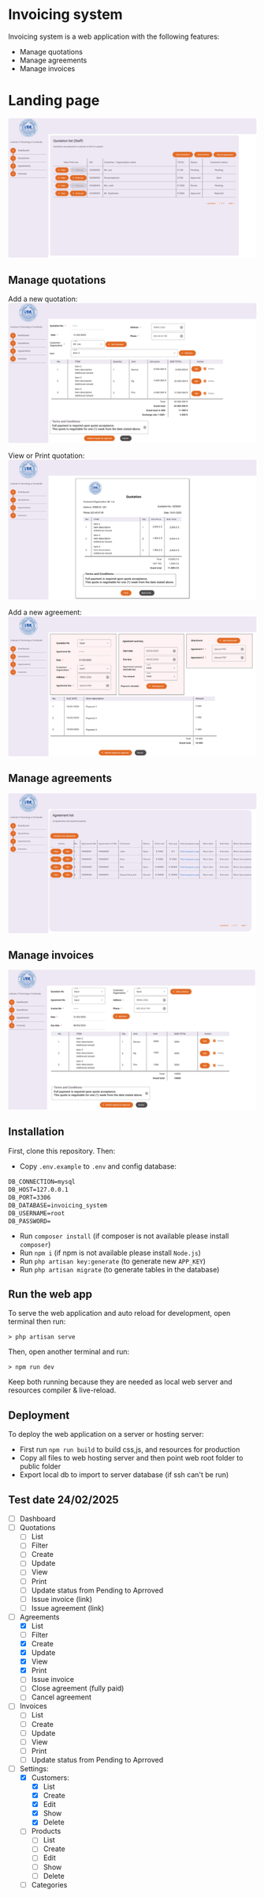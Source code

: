 # Invoicing system
Invoicing system is a web application with the following features:
- Manage quotations
- Manage agreements
- Manage invoices

# Landing page
![Homepage](docs/img/homepage.jpg)

## Manage quotations
Add a new quotation:
![Add quotation](docs/img/add_quotation.jpg)

View or Print quotation:
![View quotation](docs/img/view_quotation.png)

Add a new agreement:
![Add agreement](docs/img/add_agreement.png)

## Manage agreements
![Agreements](docs/img/agreements.png)

## Manage invoices
![Invoices](docs/img/add_invoice.jpg)

## Installation
First, clone this repository. Then:
- Copy `.env.example` to `.env` and config database:
```ru
DB_CONNECTION=mysql
DB_HOST=127.0.0.1
DB_PORT=3306
DB_DATABASE=invoicing_system
DB_USERNAME=root
DB_PASSWORD=
```
- Run `composer install` (if composer is not available please install `composer`)
- Run `npm i` (if npm is not available please install `Node.js`)
- Run `php artisan key:generate` (to generate new `APP_KEY`)
- Run `php artisan migrate` (to generate tables in the database)

## Run the web app
To serve the web application and auto reload for development, open terminal then run:
```
> php artisan serve
```
Then, open another terminal and run:
```
> npm run dev
```
Keep both running because they are needed as local web server and resources compiler & live-reload.

## Deployment
To deploy the web application on a server or hosting server:
- First run `npm run build` to build css,js, and resources for production
- Copy all files to web hosting server and then point web root folder to public folder
- Export local db to import to server database (if ssh can't be run)

## Test date 24/02/2025
- [ ] Dashboard
- [ ] Quotations
  - [ ] List
  - [ ] Filter
  - [ ] Create
  - [ ] Update
  - [ ] View
  - [ ] Print
  - [ ] Update status from Pending to Aprroved
  - [ ] Issue invoice (link)
  - [ ] Issue agreement (link)
- [ ] Agreements
  - [x] List
  - [ ] Filter
  - [x] Create
  - [x] Update
  - [x] View
  - [x] Print
  - [ ] Issue invoice
  - [ ] Close agreement (fully paid)
  - [ ] Cancel agreement
- [ ] Invoices
  - [ ] List
  - [ ] Create
  - [ ] Update
  - [ ] View
  - [ ] Print
  - [ ] Update status from Pending to Aprroved
- [ ] Settings:
  - [x] Customers:
    - [x] List
    - [x] Create
    - [x] Edit
    - [x] Show
    - [x] Delete
  - [ ] Products
    - [ ] List
    - [ ] Create
    - [ ] Edit
    - [ ] Show
    - [ ] Delete
  - [ ] Categories